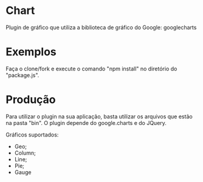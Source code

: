 # Chart
Plugin de gráfico que utiliza a biblioteca de gráfico do Google: googlecharts


# Exemplos
Faça o clone/fork e execute o comando "npm install" no diretório do "package.js".

# Produção
Para utilizar o plugin na sua aplicação, basta utilizar os arquivos que estão na pasta "bin". O plugin depende do google.charts e do JQuery.


Gráficos suportados:
 - Geo;
 - Column;
 - Line;
 - Pie;
 - Gauge
 

